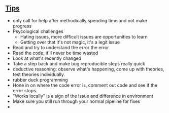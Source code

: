 ## [Tips](https://dev.to/lxkuz/the-art-of-war-how-to-beat-the-bugs-faster-and-harder-2e4g)

- only call for help after methodically spending time and not make progress
- Psycological challenges
  - Hating issues, more difficult issues are opportunities to learn
  - Getting over that it's not magic, it's a legit issue
- Read and try to understand the error the error
- Read the code, it'll never be time wasted
- Look at what's recently changed
- Take a step back and make bug reproducible steps really quick
- deductive reasoning: observe what's happening, come up with theories, test theories individually.
- rubber duck programming
- Hone in on where the code error is, comment out code and see if the error stops.
- "Works locally" is a sign of the issue and difference in environment
- Make sure you still run through your normal pipeline for fixes
-

